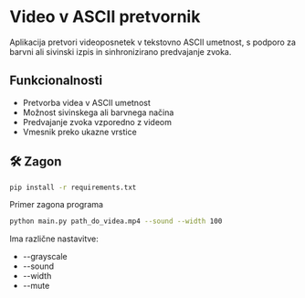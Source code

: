 # Video v ASCII pretvornik

Aplikacija pretvori videoposnetek v tekstovno ASCII umetnost, s podporo za barvni ali sivinski izpis in sinhronizirano predvajanje zvoka.

## Funkcionalnosti
- Pretvorba videa v ASCII umetnost
- Možnost sivinskega ali barvnega načina
- Predvajanje zvoka vzporedno z videom
- Vmesnik preko ukazne vrstice

## 🛠️ Zagon
```bash
pip install -r requirements.txt
```

Primer zagona programa
```bash
python main.py path_do_videa.mp4 --sound --width 100
```

Ima različne nastavitve:
 -  --grayscale
 - --sound
 - --width
 - --mute
